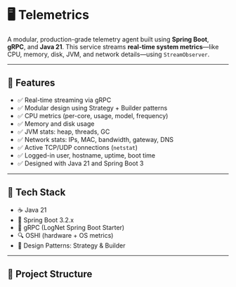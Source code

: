 # 🖥️ Telemetrics

A modular, production-grade telemetry agent built using **Spring Boot**, **gRPC**, and **Java 21**. This service streams **real-time system metrics**—like CPU, memory, disk, JVM, and network details—using `StreamObserver`.

---

## 🚀 Features

- ✅ Real-time streaming via gRPC
- ✅ Modular design using Strategy + Builder patterns
- ✅ CPU metrics (per-core, usage, model, frequency)
- ✅ Memory and disk usage
- ✅ JVM stats: heap, threads, GC
- ✅ Network stats: IPs, MAC, bandwidth, gateway, DNS
- ✅ Active TCP/UDP connections (`netstat`)
- ✅ Logged-in user, hostname, uptime, boot time
- ✅ Designed with Java 21 and Spring Boot 3

---

## 🧱 Tech Stack

- ☕ Java 21
- 🌱 Spring Boot 3.2.x
- 📡 gRPC (LogNet Spring Boot Starter)
- 🔍 OSHI (hardware + OS metrics)
- 🧰 Design Patterns: Strategy & Builder

---

## 📁 Project Structure

